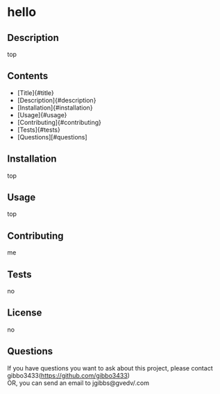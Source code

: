 
  
  # hello

  ## Description

  top

  ## Contents

  * [Title]{#title}
  * [Description]{#description}
  * [Installation]{#installation}
  * [Usage]{#usage}
  * [Contributing]{#contributing}
  * [Tests]{#tests}
  * [Questions][#questions]

  ## Installation

  top

  ## Usage

  top

  ## Contributing

  me

  ## Tests

  no

  ## License

  no

  ## Questions

  If you have questions you want to ask about this project, please contact gibbo3433(https://github.com/gibbo3433)</br>
  OR, you can send an email to jgibbs@gvedv/.com

